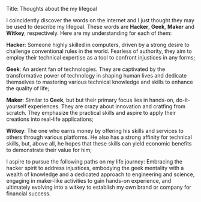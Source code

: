 Title: Thoughts about the my lifegoal

I coincidently discover the words on the internet and I just thought they may be used to describe my lifegoal. These words are **Hacker**, **Geek**, **Maker** and **Witkey**, respectively. Here are my understanding for each of them:

**Hacker**: Someone highly skilled in computers, driven by a strong desire to challenge conventional rules in the world. Fearless of authority, they aim to employ their technical expertise as a tool to confront injustices in any forms;

**Geek**: An ardent fan of technologies. They are captivated by the transformative power of technology in shaping human lives and dedicate themselves to mastering various technical knowledge and skills to enhance the quality of life;

**Maker**: Similar to **Geek**, but but their primary focus lies in hands-on, do-it-yourself experiences. They are crazy about innovation and cratfing from scratch. They emphasize the practical skills and aspire to apply their creations into real-life applications;

**Witkey**: The one who earns money by offering his skills and services to others through various platforms. He also has a strong affinity for technical skills, but, above all, he hopes that these skills can yield economic benefits to demonstrate their value for him;

I aspire to pursue the following paths on my life journey: Embracing the hacker spirit to address injustices, embodying the geek mentality with a wealth of knowledge and a dedicated approach to engineering and science, engaging in maker-like activities to gain hands-on experience, and ultimately evolving into a witkey to establish my own brand or company for financial success.